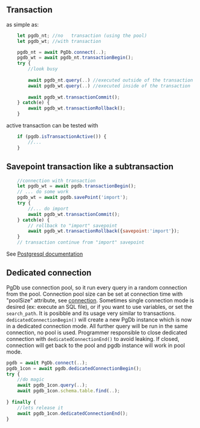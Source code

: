 ## Transaction
as simple as:
```js
    let pgdb_nt; //no   transaction (using the pool)
    let pgdb_wt; //with transaction

    pgdb_nt = await PgDb.connect(..);
    pgdb_wt = await pgdb_nt.transactionBegin();
    try {
        //look busy
        
        await pgdb_nt.query(..) //executed outside of the transaction
        await pgdb_wt.query(..) //executed inside of the transaction
        
        await pgdb_wt.transactionCommit();
    } catch(e) {
        await pgdb_wt.transactionRollback();
    }
```

active transaction can be tested with
```js
    if (pgdb.isTransactionActive()) {
        //...
    }
```
## Savepoint transaction like a subtransaction

```js
    //connection with transaction
    let pgdb_wt = await pgdb.transactionBegin();
    // ... do some work
    pgdb_wt = await pgdb.savePoint('import');
    try {
        //... do import
        await pgdb_wt.transactionCommit();
    } catch(e) {
        // rollback to "import" savepoint
        await pgdb_wt.transactionRollback({savepoint:'import'}); 
    }
    // transaction continue from "import" savepoint
```

See [Postgresql documentation](https://www.postgresql.org/docs/current/sql-savepoint.html)

## Dedicated connection
PgDb use connection pool, so it run every query in a random connection from the pool. Connection pool size can be set at connection time with "poolSize" attribute, see [connection](/connection).
Sometimes single connection mode is desired (ex: execute an SQL file), or if you want to use variables, or set the `search_path`.
It is posibble and its usage very similar to transactions. `dedicatedConnectionBegin()` will create a new PgDb instance which is now in a dedicated connection mode.
All further query will be run in the same connection, no pool is used. Programmer responsible to close dedicated connection with `dedicatedConnectionEnd()` to avoid leaking. 
If closed, connection will get back to the pool and pgdb instance will work in pool mode.

```js
pgdb = await PgDb.connect(..);
pgdb_1con = await pgdb.dedicatedConnectionBegin();
try {
    //do magic
    await pgdb_1con.query(..);
    await pgdb_1con.schema.table.find(..);
    
} finally {
    //lets release it
    await pgdb_1con.dedicatedConnectionEnd();
}
```
